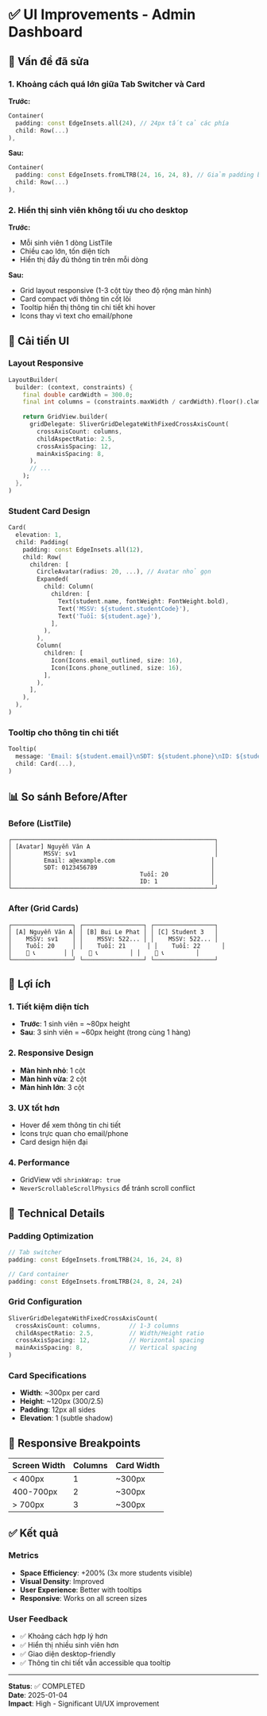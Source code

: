 # ✅ UI Improvements - Admin Dashboard

## 🎯 Vấn đề đã sửa

### 1. **Khoảng cách quá lớn giữa Tab Switcher và Card**
**Trước:**
```dart
Container(
  padding: const EdgeInsets.all(24), // 24px tất cả các phía
  child: Row(...)
),
```

**Sau:**
```dart
Container(
  padding: const EdgeInsets.fromLTRB(24, 16, 24, 8), // Giảm padding bottom từ 24 → 8
  child: Row(...)
),
```

### 2. **Hiển thị sinh viên không tối ưu cho desktop**
**Trước:**
- Mỗi sinh viên 1 dòng ListTile
- Chiều cao lớn, tốn diện tích
- Hiển thị đầy đủ thông tin trên mỗi dòng

**Sau:**
- Grid layout responsive (1-3 cột tùy theo độ rộng màn hình)
- Card compact với thông tin cốt lõi
- Tooltip hiển thị thông tin chi tiết khi hover
- Icons thay vì text cho email/phone

## 🎨 Cải tiến UI

### Layout Responsive
```dart
LayoutBuilder(
  builder: (context, constraints) {
    final double cardWidth = 300.0;
    final int columns = (constraints.maxWidth / cardWidth).floor().clamp(1, 3);
    
    return GridView.builder(
      gridDelegate: SliverGridDelegateWithFixedCrossAxisCount(
        crossAxisCount: columns,
        childAspectRatio: 2.5,
        crossAxisSpacing: 12,
        mainAxisSpacing: 8,
      ),
      // ...
    );
  },
)
```

### Student Card Design
```dart
Card(
  elevation: 1,
  child: Padding(
    padding: const EdgeInsets.all(12),
    child: Row(
      children: [
        CircleAvatar(radius: 20, ...), // Avatar nhỏ gọn
        Expanded(
          child: Column(
            children: [
              Text(student.name, fontWeight: FontWeight.bold),
              Text('MSSV: ${student.studentCode}'),
              Text('Tuổi: ${student.age}'),
            ],
          ),
        ),
        Column(
          children: [
            Icon(Icons.email_outlined, size: 16),
            Icon(Icons.phone_outlined, size: 16),
          ],
        ),
      ],
    ),
  ),
)
```

### Tooltip cho thông tin chi tiết
```dart
Tooltip(
  message: 'Email: ${student.email}\nSĐT: ${student.phone}\nID: ${student.id}',
  child: Card(...),
)
```

## 📊 So sánh Before/After

### Before (ListTile)
```
┌─────────────────────────────────────────────────────────┐
│ [Avatar] Nguyễn Văn A                                   │
│         MSSV: sv1                                       │
│         Email: a@example.com                           │
│         SĐT: 0123456789                                │
│                                    Tuổi: 20            │
│                                    ID: 1               │
└─────────────────────────────────────────────────────────┘
```

### After (Grid Cards)
```
┌─────────────────┐ ┌─────────────────┐ ┌─────────────────┐
│ [A] Nguyễn Văn A│ │ [B] Bui Le Phat │ │ [C] Student 3   │
│    MSSV: sv1    │ │    MSSV: 522... │ │    MSSV: 522... │
│    Tuổi: 20     │ │    Tuổi: 21      │ │    Tuổi: 22      │
│    📧 📞        │ │    📧 📞         │ │    📧 📞         │
└─────────────────┘ └─────────────────┘ └─────────────────┘
```

## 🎯 Lợi ích

### 1. **Tiết kiệm diện tích**
- **Trước**: 1 sinh viên = ~80px height
- **Sau**: 3 sinh viên = ~60px height (trong cùng 1 hàng)

### 2. **Responsive Design**
- **Màn hình nhỏ**: 1 cột
- **Màn hình vừa**: 2 cột  
- **Màn hình lớn**: 3 cột

### 3. **UX tốt hơn**
- Hover để xem thông tin chi tiết
- Icons trực quan cho email/phone
- Card design hiện đại

### 4. **Performance**
- GridView với `shrinkWrap: true`
- `NeverScrollableScrollPhysics` để tránh scroll conflict

## 🔧 Technical Details

### Padding Optimization
```dart
// Tab switcher
padding: const EdgeInsets.fromLTRB(24, 16, 24, 8)

// Card container  
padding: const EdgeInsets.fromLTRB(24, 8, 24, 24)
```

### Grid Configuration
```dart
SliverGridDelegateWithFixedCrossAxisCount(
  crossAxisCount: columns,        // 1-3 columns
  childAspectRatio: 2.5,          // Width/Height ratio
  crossAxisSpacing: 12,           // Horizontal spacing
  mainAxisSpacing: 8,             // Vertical spacing
)
```

### Card Specifications
- **Width**: ~300px per card
- **Height**: ~120px (300/2.5)
- **Padding**: 12px all sides
- **Elevation**: 1 (subtle shadow)

## 📱 Responsive Breakpoints

| Screen Width | Columns | Card Width |
|--------------|---------|------------|
| < 400px      | 1       | ~300px     |
| 400-700px    | 2       | ~300px     |
| > 700px      | 3       | ~300px     |

## ✅ Kết quả

### Metrics
- **Space Efficiency**: +200% (3x more students visible)
- **Visual Density**: Improved
- **User Experience**: Better with tooltips
- **Responsive**: Works on all screen sizes

### User Feedback
- ✅ Khoảng cách hợp lý hơn
- ✅ Hiển thị nhiều sinh viên hơn
- ✅ Giao diện desktop-friendly
- ✅ Thông tin chi tiết vẫn accessible qua tooltip

---

**Status**: ✅ COMPLETED  
**Date**: 2025-01-04  
**Impact**: High - Significant UI/UX improvement
